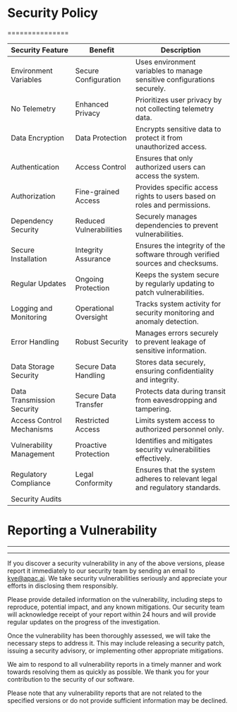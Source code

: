 # Security Policy

===============

| Security Feature              | Benefit                                  | Description                                                                 |
|-------------------------------|------------------------------------------|-----------------------------------------------------------------------------|
| Environment Variables         | Secure Configuration                     | Uses environment variables to manage sensitive configurations securely.     |
| No Telemetry                  | Enhanced Privacy                         | Prioritizes user privacy by not collecting telemetry data.                  |
| Data Encryption               | Data Protection                          | Encrypts sensitive data to protect it from unauthorized access.             |
| Authentication                | Access Control                           | Ensures that only authorized users can access the system.                   |
| Authorization                 | Fine-grained Access                      | Provides specific access rights to users based on roles and permissions.    |
| Dependency Security           | Reduced Vulnerabilities                  | Securely manages dependencies to prevent vulnerabilities.                   |
| Secure Installation           | Integrity Assurance                      | Ensures the integrity of the software through verified sources and checksums.|
| Regular Updates               | Ongoing Protection                       | Keeps the system secure by regularly updating to patch vulnerabilities.     |
| Logging and Monitoring        | Operational Oversight                    | Tracks system activity for security monitoring and anomaly detection.       |
| Error Handling                | Robust Security                          | Manages errors securely to prevent leakage of sensitive information.        |
| Data Storage Security         | Secure Data Handling                     | Stores data securely, ensuring confidentiality and integrity.               |
| Data Transmission Security    | Secure Data Transfer                     | Protects data during transit from eavesdropping and tampering.              |
| Access Control Mechanisms     | Restricted Access                        | Limits system access to authorized personnel only.                          |
| Vulnerability Management      | Proactive Protection                     | Identifies and mitigates security vulnerabilities effectively.              |
| Regulatory Compliance         | Legal Conformity                         | Ensures that the system adheres to relevant legal and regulatory standards. |
| Security Audits               |


# Reporting a Vulnerability
-------------------------

* * * * *

If you discover a security vulnerability in any of the above versions, please report it immediately to our security team by sending an email to kye@apac.ai. We take security vulnerabilities seriously and appreciate your efforts in disclosing them responsibly.

Please provide detailed information on the vulnerability, including steps to reproduce, potential impact, and any known mitigations. Our security team will acknowledge receipt of your report within 24 hours and will provide regular updates on the progress of the investigation.

Once the vulnerability has been thoroughly assessed, we will take the necessary steps to address it. This may include releasing a security patch, issuing a security advisory, or implementing other appropriate mitigations.

We aim to respond to all vulnerability reports in a timely manner and work towards resolving them as quickly as possible. We thank you for your contribution to the security of our software.

Please note that any vulnerability reports that are not related to the specified versions or do not provide sufficient information may be declined.


